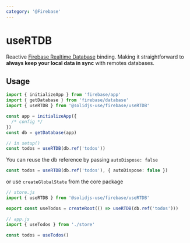 ```yaml
---
category: '@Firebase'
---
```


# useRTDB

Reactive [Firebase Realtime Database](https://firebase.google.com/docs/database) binding. Making it straightforward to **always keep your local data in sync** with remotes databases.

## Usage

```js
import { initializeApp } from 'firebase/app'
import { getDatabase } from 'firebase/database'
import { useRTDB } from '@solidjs-use/firebase/useRTDB'

const app = initializeApp({
  /* config */
})
const db = getDatabase(app)

// in setup()
const todos = useRTDB(db.ref('todos'))
```

You can reuse the db reference by passing `autoDispose: false`

```ts
const todos = useRTDB(db.ref('todos'), { autoDispose: false })
```

or use `createGlobalState` from the core package

```js
// store.js
import { useRTDB } from '@solidjs-use/firebase/useRTDB'

export const useTodos = createRoot(() => useRTDB(db.ref('todos')))
```

```js
// app.js
import { useTodos } from './store'

const todos = useTodos()
```
